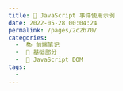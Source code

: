 ```yaml
---
title: 🥫 JavaScript 事件使用示例
date: 2022-05-28 00:04:24
permalink: /pages/2c2b70/
categories:
  -  📚 前端笔记
  -  🚶 基础部分
  -  📓 JavaScript DOM
tags:
  - 
---
```

